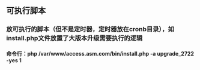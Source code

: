 ## 可执行脚本
### 放可执行的脚本（但不是定时器，定时器放在cronb目录），如install.php文件放置了大版本升级需要执行的逻辑
#### 命令行：php /var/www/access.asm.com/bin/install.php -a upgrade_2722 -yes 1